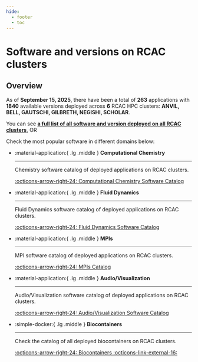 ```yaml
---
hide:
  - footer
  - toc
---
```


<!-- Note: this index.md is generated by ../scripts/update_apps_catalog.sh. Manual changes will be lost!-->

# Software and versions on RCAC clusters

## Overview
As of **September 15, 2025**, there have been a total of **263** applications with **1840** available versions deployed across **6** RCAC HPC clusters: **ANVIL, BELL, GAUTSCHI, GILBRETH, NEGISHI, SCHOLAR**.

You can see [**a full list of all software and version deployed on all RCAC clusters**](app_catalog.md), OR

Check the most popular software in different domains below:

<div class="grid cards" markdown>

-   :material-application:{ .lg .middle } __Computational Chemistry__

    ---

    Chemistry software catalog of deployed applications on RCAC clusters.

    [:octicons-arrow-right-24: Computational Chemistry Software Catalog](chemistry_catalog.md)


-   :material-application:{ .lg .middle } __Fluid Dynamics__

    ---

    Fluid Dynamics software catalog of deployed applications on RCAC clusters.

    [:octicons-arrow-right-24: Fluid Dynamics Software Catalog](fluid_catalog.md)

-   :material-application:{ .lg .middle } __MPIs__

    ---

    MPI software catalog of deployed applications on RCAC clusters.

    [:octicons-arrow-right-24: MPIs Catalog](mpi_catalog.md)

-   :material-application:{ .lg .middle } __Audio/Visualization__

    ---

    Audio/Visualization software catalog of deployed applications on RCAC clusters.

    [:octicons-arrow-right-24: Audio/Visualization Software Catalog](audio_vis_catalog.md)

-   :simple-docker:{ .lg .middle } __Biocontainers__

    ---

    Check the catalog of all deployed biocontainers on RCAC clusters.

    [:octicons-arrow-right-24: Biocontainers :octicons-link-external-16:](https://biocontainer-doc.readthedocs.io/en/latest/)

</div>
